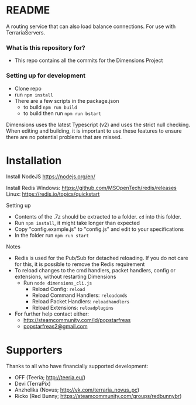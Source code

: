 # README #

A routing service that can also load balance connections. For use with TerrariaServers.

### What is this repository for? ###

* This repo contains all the commits for the Dimensions Project

### Setting up for development ###

* Clone repo
* run ```npm install```
* There are a few scripts in the package.json
    * to build ```npm run build```
    * to build then run ```npm run bstart```

Dimensions uses the latest Typescript (v2) and uses the strict null checking. When editing and building, it is important to use these features to ensure there are no potential problems that are missed.

# Installation
Install NodeJS
https://nodejs.org/en/

Install Redis
Windows: https://github.com/MSOpenTech/redis/releases
Linux: https://redis.io/topics/quickstart

Setting up

 * Contents of the .7z should be extracted to a folder. `cd` into this folder.
 * Run `npm install`, it might take longer than expected
 * Copy "config.example.js" to "config.js" and edit to your specifications
 * In the folder run `npm run start`

Notes

 * Redis is used for the Pub/Sub for detached reloading. If you do not care for this, it is possible to remove the Redis requirement
 * To reload changes to the cmd handlers, packet handlers, config or extensions, without restarting Dimensions
    * Run `node dimensions_cli.js`
        * Reload Config: `reload`
        * Reload Command Handlers: `reloadcmds`
        * Reload Packet Handlers: `reloadhandlers`
        * Reload Extensions: `reloadplugins`
 * For further help contact either:
    * http://steamcommunity.com/id/popstarfreas
    * popstarfreas2@gmail.com
   
# Supporters
Thanks to all who have financially supported development:

 * OFF (Teeria; http://teeria.eu/)
 * Devi (TerraPix)
 * Anzhelika (Novus; http://vk.com/terraria_novus_pc)
 * Ricko (Red Bunny; https://steamcommunity.com/groups/redbunnybr)
